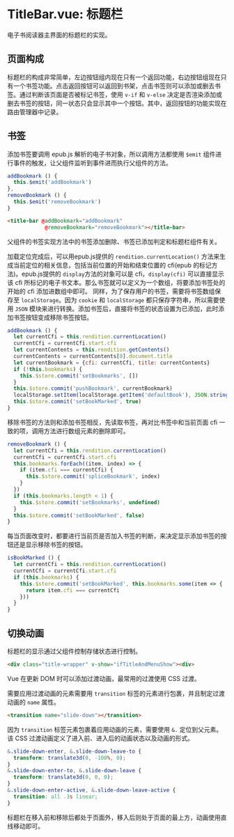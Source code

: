 # TitleBar.vue: 标题栏

电子书阅读器主界面的标题栏的实现。

## 页面构成

标题栏的构成非常简单，左边按钮组内现在只有一个返回功能，右边按钮组现在只有一个书签功能。点击返回按钮可以返回到书架，点击书签则可以添加或删去书签。通过判断该页面是否被标记书签，使用 `v-if` 和 `v-else` 决定是否渲染添加或删去书签的按钮，同一状态只会显示其中一个按钮。其中，返回按钮的功能实现在路由管理器中记录。

## 书签

添加书签要调用 epub.js 解析的电子书对象，所以调用方法都使用 `$emit` 组件进行事件的触发，让父组件监听到事件进而执行父组件的方法。

```javascript
addBookmark () {
  this.$emit('addBookmark')
},
removeBookmark () {
  this.$emit('removeBookmark')
}
```

```html
<title-bar @addBookmark="addBookmark"
            @removeBookmark="removeBookmark"></title-bar>
```

父组件的书签实现方法中的书签添加删除、书签已添加判定和标题栏组件有关。

加载定位完成后，可以用epub.js提供的 `rendition.currentLocation()` 方法来生成当前定位的相关信息，包括当前位置的开始和结束位置的 cfi(epub 的标记方法)。epub.js提供的 `display`方法的对象可以是 cfi，`display(cfi)` 可以直接显示该 cfi 所标记的电子书文本。那么书签就可以定义为一个数组，将要添加书签处的开始的 cfi 添加进数组中即可。 同样，为了保存用户的书签，需要将书签数组保存至 `localStorage`。因为 `cookie` 和 `localStorage` 都只保存字符串，所以需要使用 `JSON` 模块来进行转换。添加书签后，直接将书签的状态设置为已添加，此时添加书签按钮变成移除书签按钮。

```javascript
addBookmark () {
  let currentCfi = this.rendition.currentLocation()
  currentCfi = currentCfi.start.cfi
  let currentContents = this.rendition.getContents()
  currentContents = currentContents[0].document.title
  let currentBookmark = {cfi: currentCfi, title: currentContents}
  if (!this.bookmarks) {
    this.$store.commit('setBookmarks', [])
  }
  this.$store.commit('pushBookmark', currentBookmark)
  localStorage.setItem(localStorage.getItem('defaultBook'), JSON.stringify(this.bookmarks))
  this.$store.commit('setBookMarked', true)
}
```

移除书签的方法则和添加书签相反，先读取书签，再对比书签中和当前页面 cfi 一致的项，调用方法进行数组元素的删除即可。

```javascript
removeBookmark () {
  let currentCfi = this.rendition.currentLocation()
  currentCfi = currentCfi.start.cfi
  this.bookmarks.forEach((item, index) => {
    if (item.cfi === currentCfi) {
      this.$store.commit('spliceBookmark', index)
    }
  })
  if (this.bookmarks.length < 1) {
    this.$store.commit('setBookmarks', undefined)
  }
  this.$store.commit('setBookMarked', false)
}
```

每当页面改变时，都要进行当前页是否加入书签的判断，来决定显示添加书签的按钮还是显示移除书签的按钮。

```javascript
isBookMarked () {
  let currentCfi = this.rendition.currentLocation()
  currentCfi = currentCfi.start.cfi
  if (this.bookmarks) {
    this.$store.commit('setBookMarked', this.bookmarks.some(item => {
      return item.cfi === currentCfi
    }))
  }
}
```

## 切换动画

标题栏的显示通过父组件控制存储状态进行控制。

```html
<div class="title-wrapper" v-show="ifTitleAndMenuShow"><div>
```

Vue 在更新 DOM 时可以添加过渡动画，最常用的过渡使用 CSS 过渡。

需要应用过渡动画的元素需要用 `transition` 标签的元素进行包裹，并且制定过渡动画的 `name` 属性。

```html
<transition name="slide-down"></transition>
```

因为 `transition` 标签元素包裹着应用动画的元素，需要使用 `&.` 定位到父元素。该 CSS 过渡动画定义了进入前、进入后的动画状态以及动画的形式。

```css
&.slide-down-enter, &.slide-down-leave-to {
  transform: translate3d(0, -100%, 0);
}
&.slide-down-enter-to, &.slide-down-leave {
  transform: translate3d(0, 0, 0);
}
&.slide-down-enter-active, &.slide-down-leave-active {
  transition: all .3s linear;
}
```

标题栏在移入前和移除后都处于页面外，移入后则处于页面的最上方，动画使用直线移动即可。
